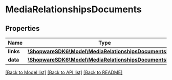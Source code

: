 # MediaRelationshipsDocuments

## Properties
Name | Type | Description | Notes
------------ | ------------- | ------------- | -------------
**links** | [**\ShopwareSDK6\Model\MediaRelationshipsDocumentsLinks**](MediaRelationshipsDocumentsLinks.md) |  | [optional] 
**data** | [**\ShopwareSDK6\Model\MediaRelationshipsDocumentsData[]**](MediaRelationshipsDocumentsData.md) |  | [optional] 

[[Back to Model list]](../../README.md#documentation-for-models) [[Back to API list]](../../README.md#documentation-for-api-endpoints) [[Back to README]](../../README.md)

